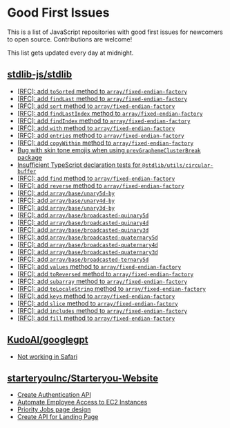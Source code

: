 # Good First Issues

This is a list of JavaScript repositories with good first issues for newcomers to open source. Contributions are welcome!

This list gets updated every day at midnight.

## [stdlib-js/stdlib](https://github.com/stdlib-js/stdlib)

- [[RFC]: add `toSorted` method to `array/fixed-endian-factory`](https://github.com/stdlib-js/stdlib/issues/3160)
- [[RFC]: add `findLast` method to `array/fixed-endian-factory`](https://github.com/stdlib-js/stdlib/issues/3143)
- [[RFC]: add `sort` method to `array/fixed-endian-factory`](https://github.com/stdlib-js/stdlib/issues/3156)
- [[RFC]: add `findLastIndex` method to `array/fixed-endian-factory`](https://github.com/stdlib-js/stdlib/issues/3144)
- [[RFC]: add `findIndex` method to `array/fixed-endian-factory`](https://github.com/stdlib-js/stdlib/issues/3142)
- [[RFC]: add `with` method to `array/fixed-endian-factory`](https://github.com/stdlib-js/stdlib/issues/3162)
- [[RFC]: add `entries` method to `array/fixed-endian-factory`](https://github.com/stdlib-js/stdlib/issues/3137)
- [[RFC]: add `copyWithin` method to `array/fixed-endian-factory`](https://github.com/stdlib-js/stdlib/issues/3136)
- [Bug with skin tone emojis when using `prevGraphemeClusterBreak` package](https://github.com/stdlib-js/stdlib/issues/1092)
- [Insufficient TypeScript declaration tests for `@stdlib/utils/circular-buffer`](https://github.com/stdlib-js/stdlib/issues/474)
- [[RFC]: add `find` method to `array/fixed-endian-factory`](https://github.com/stdlib-js/stdlib/issues/3141)
- [[RFC]: add `reverse` method to `array/fixed-endian-factory`](https://github.com/stdlib-js/stdlib/issues/3153)
- [[RFC]: add `array/base/unary5d-by`](https://github.com/stdlib-js/stdlib/issues/3175)
- [[RFC]: add `array/base/unary4d-by`](https://github.com/stdlib-js/stdlib/issues/3174)
- [[RFC]: add `array/base/unary3d-by`](https://github.com/stdlib-js/stdlib/issues/3173)
- [[RFC]: add `array/base/broadcasted-quinary5d`](https://github.com/stdlib-js/stdlib/issues/3172)
- [[RFC]: add `array/base/broadcasted-quinary4d`](https://github.com/stdlib-js/stdlib/issues/3171)
- [[RFC]: add `array/base/broadcasted-quinary3d`](https://github.com/stdlib-js/stdlib/issues/3170)
- [[RFC]: add `array/base/broadcasted-quaternary5d`](https://github.com/stdlib-js/stdlib/issues/3169)
- [[RFC]: add `array/base/broadcasted-quaternary4d`](https://github.com/stdlib-js/stdlib/issues/3168)
- [[RFC]: add `array/base/broadcasted-quaternary3d`](https://github.com/stdlib-js/stdlib/issues/3167)
- [[RFC]: add `array/base/broadcasted-ternary5d`](https://github.com/stdlib-js/stdlib/issues/3166)
- [[RFC]: add `values` method to `array/fixed-endian-factory`](https://github.com/stdlib-js/stdlib/issues/3161)
- [[RFC]: add `toReversed` method to `array/fixed-endian-factory`](https://github.com/stdlib-js/stdlib/issues/3159)
- [[RFC]: add `subarray` method to `array/fixed-endian-factory`](https://github.com/stdlib-js/stdlib/issues/3157)
- [[RFC]: add `toLocaleString` method to `array/fixed-endian-factory`](https://github.com/stdlib-js/stdlib/issues/3158)
- [[RFC]: add `keys` method to `array/fixed-endian-factory`](https://github.com/stdlib-js/stdlib/issues/3148)
- [[RFC]: add `slice` method to `array/fixed-endian-factory`](https://github.com/stdlib-js/stdlib/issues/3154)
- [[RFC]: add `includes` method to `array/fixed-endian-factory`](https://github.com/stdlib-js/stdlib/issues/3145)
- [[RFC]: add `fill` method to `array/fixed-endian-factory`](https://github.com/stdlib-js/stdlib/issues/3139)

## [KudoAI/googlegpt](https://github.com/KudoAI/googlegpt)

- [Not working in Safari](https://github.com/KudoAI/googlegpt/issues/33)

## [starteryouInc/Starteryou-Website](https://github.com/starteryouInc/Starteryou-Website)

- [Create Authentication API](https://github.com/starteryouInc/Starteryou-Website/issues/9)
- [Automate Employee Access to EC2 Instances](https://github.com/starteryouInc/Starteryou-Website/issues/18)
- [Priority Jobs page design](https://github.com/starteryouInc/Starteryou-Website/issues/16)
- [Create API for Landing Page](https://github.com/starteryouInc/Starteryou-Website/pull/5)

